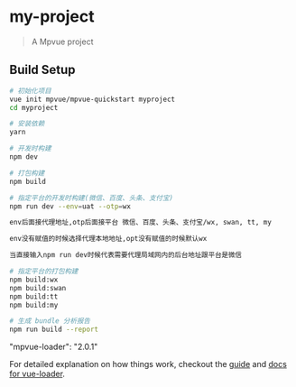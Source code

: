# my-project

> A Mpvue project

## Build Setup

``` bash
# 初始化项目
vue init mpvue/mpvue-quickstart myproject
cd myproject

# 安装依赖
yarn

# 开发时构建
npm dev

# 打包构建
npm build

# 指定平台的开发时构建(微信、百度、头条、支付宝)
npm run dev --env=uat --otp=wx

env后面接代理地址,otp后面接平台 微信、百度、头条、支付宝/wx, swan, tt, my

env没有赋值的时候选择代理本地地址,opt没有赋值的时候默认wx

当直接输入npm run dev时候代表需要代理局域网内的后台地址跟平台是微信

# 指定平台的打包构建
npm build:wx
npm build:swan
npm build:tt
npm build:my

# 生成 bundle 分析报告
npm run build --report
```
"mpvue-loader": "2.0.1"

For detailed explanation on how things work, checkout the [guide](http://vuejs-templates.github.io/webpack/) and [docs for vue-loader](http://vuejs.github.io/vue-loader).
